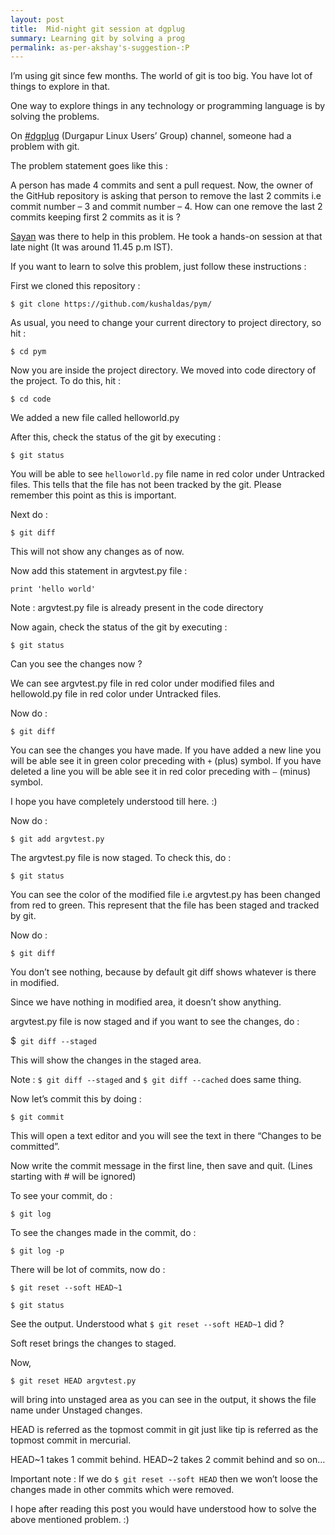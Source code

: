 ```yaml
---
layout: post
title:  Mid-night git session at dgplug
summary: Learning git by solving a prog
permalink: as-per-akshay's-suggestion-:P
---
```



I’m using git since few months. The world of git is too big. You have lot of things to explore in that.

One way to explore things in any technology or programming language is by solving the problems.

On [#dgplug][dgplug] (Durgapur Linux Users’ Group) channel, someone had a problem with git.

The problem statement goes like this :

A person has made 4 commits and sent a pull request. Now, the owner of the GitHub repository is asking that person to remove the last 2 commits i.e commit number – 3 and commit number – 4. How can one remove the last 2 commits keeping first 2 commits as it is ?

[Sayan][sayan] was there to help in this problem. He took a hands-on session at that late night (It was around 11.45 p.m IST).

If you want to learn to solve this problem, just follow these instructions :

First we cloned this repository :

```$ git clone https://github.com/kushaldas/pym/```

As usual, you need to change your current directory to project directory, so hit :

```$ cd pym```

Now you are inside the project directory. We moved into code directory of the project. To do this, hit :

```$ cd code```

We added a new file called helloworld.py

After this, check the status of the git by executing :

```$ git status```

You will be able to see ```helloworld.py``` file name in red color under Untracked files. This tells that the file has not been tracked by the git.
Please remember this point as this is important.

Next do :

```$ git diff```

This will not show any changes as of now.

Now add this statement in argvtest.py  file :

```print 'hello world'```

Note : argvtest.py file is already present in the code directory

Now again, check the status of the git by executing :

```$ git status```

Can you see the changes now ?

We can see argvtest.py file in red color under modified files and hellowold.py file in red color under Untracked files.

Now do :

```$ git diff```

You can see the changes you have made. If you have added a new line you will be able see it in green color preceding with ```+``` (plus) symbol. If you have deleted a line you will be able see it in red color preceding with ```–``` (minus) symbol.

I hope you have completely understood till here. :)

Now do :

```$ git add argvtest.py```

The argvtest.py file is now staged. To check this, do :

```$ git status```

You can see the color of the modified file i.e argvtest.py has been changed from red to green. This represent that the file has been staged and tracked by git.

Now do :

```$ git diff```

You don’t see nothing, because by default git diff shows whatever is there in modified.

Since we have nothing in modified area, it doesn’t show anything.

argvtest.py file is now staged and if you want to see the changes, do :

$``` git diff --staged```

This will show the changes in the staged area.

Note : ```$ git diff --staged``` and ```$ git diff --cached``` does same thing.

Now let’s commit this by doing :

```$ git commit```

This will open a text editor and you will see the text in there “Changes to be committed”.

Now write the commit message in the first line, then save and quit. (Lines starting with # will be ignored)

To see your commit, do :

```$ git log```

To see the changes made in the commit, do :

```$ git log -p```

There will be lot of commits, now do :

```$ git reset --soft HEAD~1```

```$ git status```

See the output. Understood what ```$ git reset --soft HEAD~1``` did ?

Soft reset brings the changes to staged.

Now,

```$ git reset HEAD argvtest.py```

will bring into unstaged area as you can see in the output, it shows the file name under Unstaged changes.

HEAD is referred as the topmost commit in git just like tip is referred as the topmost commit in mercurial.

HEAD~1 takes 1 commit behind.
HEAD~2 takes 2 commit behind and so on…

Important note : If we do ```$ git reset --soft HEAD``` then we won’t loose the changes made in other commits which were removed.

I hope after reading this post you would have understood how to solve the above mentioned problem. :)

[dgplug]: http://dgplug.org
[sayan]: sayanchowdhury.dgplug.org